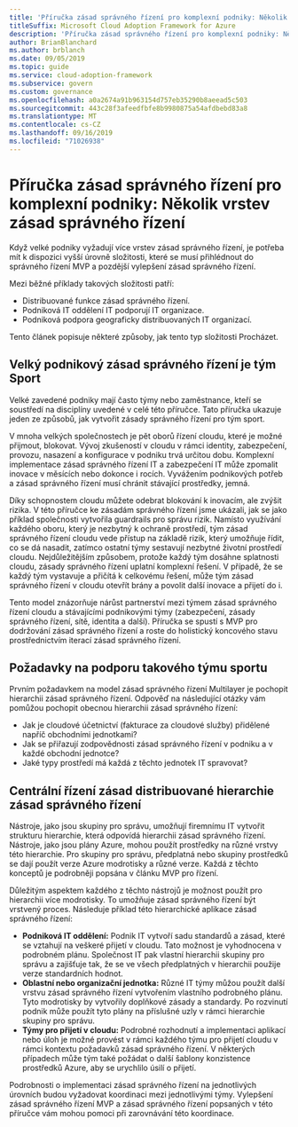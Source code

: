 ```yaml
---
title: 'Příručka zásad správného řízení pro komplexní podniky: Několik vrstev zásad správného řízení'
titleSuffix: Microsoft Cloud Adoption Framework for Azure
description: 'Příručka zásad správného řízení pro komplexní podniky: Několik vrstev zásad správného řízení'
author: BrianBlanchard
ms.author: brblanch
ms.date: 09/05/2019
ms.topic: guide
ms.service: cloud-adoption-framework
ms.subservice: govern
ms.custom: governance
ms.openlocfilehash: a0a2674a91b963154d757eb35290b8aeead5c503
ms.sourcegitcommit: 443c28f3afeedfbfe8b9980875a54afdbebd83a8
ms.translationtype: MT
ms.contentlocale: cs-CZ
ms.lasthandoff: 09/16/2019
ms.locfileid: "71026938"
---
```

# <a name="governance-guide-for-complex-enterprises-multiple-layers-of-governance"></a>Příručka zásad správného řízení pro komplexní podniky: Několik vrstev zásad správného řízení

Když velké podniky vyžadují více vrstev zásad správného řízení, je potřeba mít k dispozici vyšší úrovně složitosti, které se musí přihlédnout do správného řízení MVP a pozdější vylepšení zásad správného řízení.

Mezi běžné příklady takových složitosti patří:

- Distribuované funkce zásad správného řízení.
- Podniková IT oddělení IT podporují IT organizace.
- Podniková podpora geograficky distribuovaných IT organizací.

Tento článek popisuje některé způsoby, jak tento typ složitosti Procházet.

## <a name="large-enterprise-governance-is-a-team-sport"></a>Velký podnikový zásad správného řízení je tým Sport

Velké zavedené podniky mají často týmy nebo zaměstnance, kteří se soustředí na disciplíny uvedené v celé této příručce. Tato příručka ukazuje jeden ze způsobů, jak vytvořit zásady správného řízení pro tým sport.

V mnoha velkých společnostech je pět oborů řízení cloudu, které je možné přijmout, blokovat. Vývoj zkušeností v cloudu v rámci identity, zabezpečení, provozu, nasazení a konfigurace v podniku trvá určitou dobu. Komplexní implementace zásad správného řízení IT a zabezpečení IT může zpomalit inovace v měsících nebo dokonce i rocích. Vyvážením podnikových potřeb a zásad správného řízení musí chránit stávající prostředky, jemná.

Díky schopnostem cloudu můžete odebrat blokování k inovacím, ale zvýšit rizika. V této příručce ke zásadám správného řízení jsme ukázali, jak se jako příklad společnosti vytvořila guardrails pro správu rizik. Namísto využívání každého oboru, který je nezbytný k ochraně prostředí, tým zásad správného řízení cloudu vede přístup na základě rizik, který umožňuje řídit, co se dá nasadit, zatímco ostatní týmy sestavují nezbytné životní prostředí cloudu. Nejdůležitějším způsobem, protože každý tým dosáhne splatnosti cloudu, zásady správného řízení uplatní komplexní řešení. V případě, že se každý tým vystavuje a přičítá k celkovému řešení, může tým zásad správného řízení v cloudu otevřít brány a povolit další inovace a přijetí do i.

Tento model znázorňuje nárůst partnerství mezi týmem zásad správného řízení cloudu a stávajícími podnikovými týmy (zabezpečení, zásady správného řízení, sítě, identita a další). Příručka se spustí s MVP pro dodržování zásad správného řízení a roste do holistický koncového stavu prostřednictvím iterací zásad správného řízení.

## <a name="requirements-to-supporting-such-a-team-sport"></a>Požadavky na podporu takového týmu sportu

Prvním požadavkem na model zásad správného řízení Multilayer je pochopit hierarchii zásad správného řízení. Odpověď na následující otázky vám pomůžou pochopit obecnou hierarchii zásad správného řízení:

- Jak je cloudové účetnictví (fakturace za cloudové služby) přidělené napříč obchodními jednotkami?
- Jak se přiřazují zodpovědnosti zásad správného řízení v podniku a v každé obchodní jednotce?
- Jaké typy prostředí má každá z těchto jednotek IT spravovat?

## <a name="central-governance-of-a-distributed-governance-hierarchy"></a>Centrální řízení zásad distribuované hierarchie zásad správného řízení

Nástroje, jako jsou skupiny pro správu, umožňují firemnímu IT vytvořit strukturu hierarchie, která odpovídá hierarchii zásad správného řízení. Nástroje, jako jsou plány Azure, mohou použít prostředky na různé vrstvy této hierarchie. Pro skupiny pro správu, předplatná nebo skupiny prostředků se dají použít verze Azure modrotisky a různé verze. Každá z těchto konceptů je podrobněji popsána v článku MVP pro řízení.

Důležitým aspektem každého z těchto nástrojů je možnost použít pro hierarchii více modrotisky. To umožňuje zásad správného řízení být vrstvený proces. Následuje příklad této hierarchické aplikace zásad správného řízení:

- **Podniková IT oddělení:** Podnik IT vytvoří sadu standardů a zásad, které se vztahují na veškeré přijetí v cloudu. Tato možnost je vyhodnocena v podrobném plánu. Společnost IT pak vlastní hierarchii skupiny pro správu a zajišťuje tak, že se ve všech předplatných v hierarchii použije verze standardních hodnot.
- **Oblastní nebo organizační jednotka:** Různé IT týmy můžou použít další vrstvu zásad správného řízení vytvořením vlastního podrobného plánu. Tyto modrotisky by vytvořily doplňkové zásady a standardy. Po rozvinutí podnik může použít tyto plány na příslušné uzly v rámci hierarchie skupiny pro správu.
- **Týmy pro přijetí v cloudu:** Podrobné rozhodnutí a implementaci aplikací nebo úloh je možné provést v rámci každého týmu pro přijetí cloudu v rámci kontextu požadavků zásad správného řízení. V některých případech může tým také požádat o další šablony konzistence prostředků Azure, aby se urychlilo úsilí o přijetí.

Podrobnosti o implementaci zásad správného řízení na jednotlivých úrovních budou vyžadovat koordinaci mezi jednotlivými týmy. Vylepšení zásad správného řízení MVP a zásad správného řízení popsaných v této příručce vám mohou pomoci při zarovnávání této koordinace.

